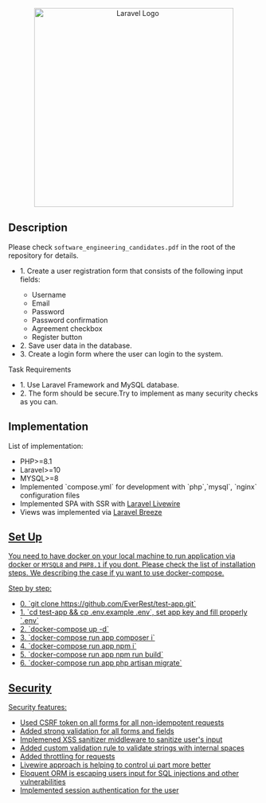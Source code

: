 <p align="center"><a href="https://laravel.com" target="_blank"><img src="https://raw.githubusercontent.com/laravel/art/master/logo-lockup/5%20SVG/2%20CMYK/1%20Full%20Color/laravel-logolockup-cmyk-red.svg" width="400" alt="Laravel Logo"></a></p>

## Description

Please check `software_engineering_candidates.pdf` in the root of the repository for details.
<ul>
 <li>1. Сreate a user registration form that consists of the following input fields:</li>
<ul>
    <li>Username</li>
    <li>Email</li>
    <li>Password</li>
    <li>Password confirmation</li>
    <li>Agreement checkbox</li>
    <li>Register button</li>
    </ul>
<li>2. Save user data in the database.</li>
<li>3. Create a login form where the user can login to the system.</li>
</ul>
    Task Requirements
<ul>
    <li>1. Use Laravel Framework and MySQL database.</li>
    <li>2. The form should be secure.Try to implement as many security checks as you can.</li>
</ul>

## Implementation

List of implementation:
<ul>
    <li>PHP>=8.1</li>
    <li>Laravel>=10</li>
    <li>MYSQL>=8</li>
    <li>Implemented `compose.yml` for development with `php`,`mysql`, `nginx` configuration files</li>
    <li>Implemented SPA with SSR with <a href="https://livewire.laravel.com">Laravel Livewire</a></li>
    <li>Views was implemented via <a href="https://laravel.com/docs/10.x/starter-kits#breeze-and-livewire">Laravel Breeze</li>
</ul>

## Set Up

You need to have docker on your local machine to run application via docker or `MYSQL8` and `PHP8.1` if you dont. Please check the list of installation steps. We describing the case if yu want to use docker-compose.

Step by step:
<ul>
    <li>0. `git clone https://github.com/EverRest/test-app.git`</li>
    <li>1. `cd test-app && cp .env.example .env`, set app key and fill properly `.env` </li>
    <li>2. `docker-compose up -d`</li>
    <li>3. `docker-compose run app composer i`</li>
    <li>4. `docker-compose run app npm i`</li>
    <li>5. `docker-compose run app npm run build`</li>
    <li>6. `docker-compose run app php artisan migrate`</li>
</ul>

## Security

Security features:
<ul>
    <li>Used CSRF token on all forms for all non-idempotent requests</li>
    <li>Added strong validation for all forms and fields</li>
    <li>Implemened XSS sanitizer middleware to sanitize user's input</li>
    <li>Added custom validation rule to validate strings with internal spaces</li>
    <li>Added throttling for requests</li>
    <li>Livewire approach is helping to control ui part more better</li>
    <li>Eloquent ORM is escaping users input for SQL injections and other vulnerabilities</li>
    <li>Implemented session authentication for the user</li>
</ul>
